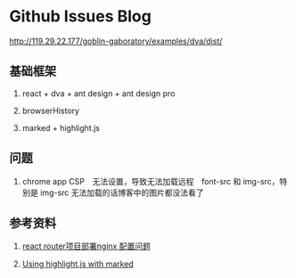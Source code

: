 
# Github Issues Blog

http://119.29.22.177/goblin-gaboratory/examples/dva/dist/

## 基础框架

1. react + dva + ant design + ant design pro

2. browserHistory

3. marked + highlight.js

## 问题

1. chrome app CSP　无法设置，导致无法加载远程　font-src 和 img-src，特别是 img-src 无法加载的话博客中的图片都没法看了

## 参考资料

1. [react router项目部署nginx 配置问题](https://www.jianshu.com/p/51ba2bec00c7)

2. [Using highlight.js with marked](https://shuheikagawa.com/blog/2015/09/21/using-highlight-js-with-marked/)

